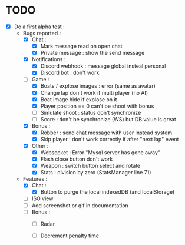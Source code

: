 TODO
====

- [x] Do a first alpha test :
  - Bugs reported :
    - [X] Chat :
      - [X] Mark message read on open chat
      - [X] Private message : show the send message
    - [X] Notifications :
      - [X] Discord webhook : message global insteal personal
      - [X] Discord bot : don't work
    - [ ] Game :
      - [X] Boats / explose images : error (same as avatar)
      - [X] Change lap don't work if multi player (no AI)
      - [X] Boat image hide if explose on it
      - [X] Player position == 0 can't be shoot with bonus
      - [ ] Simulate shoot : status don't synchronize
      - [ ] Score : don't be synchronize (WS) but DB value is great 
    - [X] Bonus :
      - [X] Robber : send chat message with user instead system
      - [X] Skip player : don't work correctly if after "next lap" event
    - [X] Other :
      - [X] Websocket : Error "Mysql server has gone away"
      - [X] Flash close button don't work
      - [X] Weapon : switch button select and rotate
      - [X] Stats : division by zero (StatsManager line 71)
  - Features :
    - [X] Chat :
        - [X] Button to purge the local indexedDB (and localStorage)
    - [ ] ISO view
    - [ ] Add screenshot or gif in documentation
    - [ ] Bonus :
        - [ ] Radar
        - [ ] Decrement penalty time

